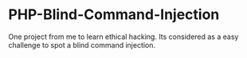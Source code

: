 # PHP-Blind-Command-Injection
One project from me to learn ethical hacking. Its considered as a easy challenge to spot a blind command injection.
